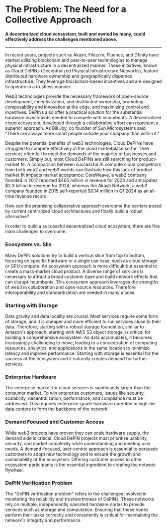 # The Problem: The Need for a Collective Approach

#### A decentralized cloud ecosystem, built and owned by many, could effectively address the challenges mentioned above.

***

In recent years, projects such as Akash, Filecoin, Fluence, and Dfinity have started utilizing blockchain and peer-to-peer technologies to manage physical infrastructure in a decentralized manner. These initiatives, known as Cloud DePINs (Decentralized Physical Infrastructure Networks), feature distributed hardware ownership and geographically dispersed infrastructure. They leverage blockchain-based incentives and are designed to operate in a trustless manner.&#x20;

Web3 technologies provide the necessary framework of open-source development, incentivization, and distributed ownership, promoting composability and innovation at the edge, and maximizing control and incentives. DePINs also offer a practical solution for the substantial hardware investments needed to compete with incumbents. A decentralized cloud ecosystem, developed through a collaborative effort can represent a superior approach. As Bill Joy, co founder of Sun Microsystems said, “There are always more smart people outside your company than within it.”&#x20;

Despite the potential benefits of web3 technologies, Cloud DePINs have struggled to compete effectively in the cloud marketplace so far. Their services often fail to meet the demands of the majority of businesses and customers. Simply put, most Cloud DePINs are still searching for product-market fit. A comparison between successful AI compute cloud competitors from both web2 and web3 worlds can illustrate how this lack of product-market fit impacts market acceptance: CoreWeave, a web2 company founded in 2017 reported $465 million in revenue for 2023 and anticipates $2.3 billion in revenue for 2024, whereas the Akash Network, a web3 company founded in 2015 self-reported $0.14 million in Q1 2024 as an all-time revenue record.

How can the promising collaborative approach overcome the barriers posed by current centralized cloud architectures and finally build a robust alternative?&#x20;

In order to build a successful decentralized cloud ecosystem, there are five main challenges to overcome:

### Ecosystem vs. Silo&#x20;

Many DePIN solutions try to build a vertical slice from top to bottom, focusing on specific hardware or a single use case, such as cloud storage or GPU compute. An ecosystem approach is more difficult but essential to create a mass-market cloud product. A diverse range of services is necessary to attract a broad customer base and build network effects that can disrupt incumbents. This ecosystem approach leverages the strengths of web3 in collaboration and open-source resources. Therefore interoperability and standardization are needed in many places. &#x20;

### Starting with Storage&#x20;

Data gravity and data locality are crucial. Most services require some form of storage, and it is cheaper and more efficient to run services close to their data. Therefore, starting with a robust storage foundation, similar to Amazon's approach, starting with AWS S3 object storage, is critical for building a comprehensive ecosystem. As data accumulates, it becomes increasingly challenging to move, leading to a concentration of computing resources, analytics, and applications in the same location to minimize latency and improve performance. Starting with storage is essential for the success of the ecosystem and it naturally creates demand for further services.

### Enterprise Hardware&#x20;

The enterprise market for cloud services is significantly larger than the consumer market. To win enterprise customers, issues like security, scalability, decentralization, performance, and compliance must be addressed. This requires enterprise-grade hardware operated in high-tier data centers to form the backbone of the network. &#x20;

### Demand Focused and Customer Access&#x20;

While web3 projects have proven they can scale hardware supply, the demand side is critical. Cloud DePIN projects must prioritize usability, security, and market complexity while understanding and meeting user needs. A demand-focused, user-centric approach is essential to persuade customers to adopt new technology and to ensure the growth and sustainability of the ecosystem. Offering customer access to other ecosystem participants is the essential ingredient to creating the network flywheel.  &#x20;

### DePIN Verification Problem&#x20;

The "DePIN verification problem" refers to the challenges involved in monitoring the reliability and trustworthiness of DePINs. These networks rely on multiple, independently operated hardware nodes to provide services such as storage and computation. Ensuring that these nodes perform their tasks correctly and consistently is critical for maintaining the network's integrity and performance.  
